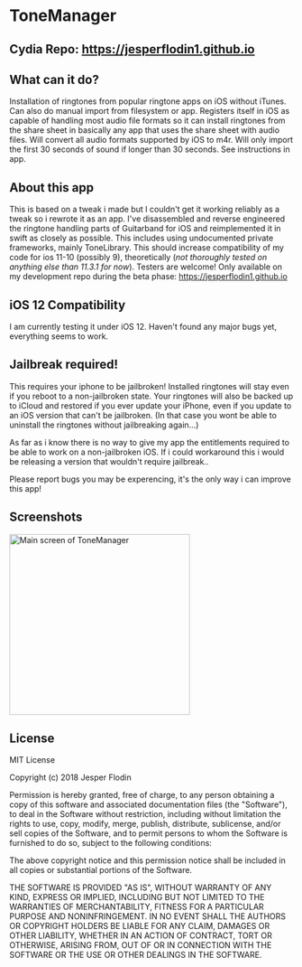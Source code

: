 # ToneManager
## Cydia Repo: https://jesperflodin1.github.io
## What can it do?
Installation of ringtones from popular ringtone apps on iOS without iTunes. Can also do manual import from filesystem or app. Registers itself in iOS as capable of handling most audio file formats so it can install ringtones from the share sheet in basically any app that uses the share sheet with audio files. Will convert all audio formats supported by iOS to m4r. Will only import the first 30 seconds of sound if longer than 30 seconds. 
See instructions in app.

## About this app
This is based on a tweak i made but I couldn't get it working reliably as a tweak so i rewrote it as an app. I've disassembled and reverse engineered the ringtone handling parts of Guitarband for iOS and reimplemented it in swift as closely as possible. This includes using undocumented private frameworks, mainly ToneLibrary. 
This should increase compatibility of my code for ios 11-10 (possibly 9), theoretically (*not thoroughly tested on anything else than 11.3.1 for now*). Testers are welcome! Only available on my development repo during the beta phase: https://jesperflodin1.github.io

## iOS 12 Compatibility
I am currently testing it under iOS 12. Haven't found any major bugs yet, everything seems to work.

## Jailbreak required!
This requires your iphone to be jailbroken! Installed ringtones will stay even if you reboot to a non-jailbroken state. Your ringtones will also be backed up to iCloud and restored if you ever update your iPhone, even if you update to an iOS version that can't be jailbroken. (In that case you wont be able to uninstall the ringtones without jailbreaking again...)

As far as i know there is no way to give my app the entitlements required to be able to work on a non-jailbroken iOS. If i could workaround this i would be releasing a version that wouldn't require jailbreak..

Please report bugs you may be experencing, it's the only way i can improve this app!

## Screenshots
<img src="https://jesperflodin1.github.io/depictions/fi.flodin.tonemanager/screenshots/IMG1.png" alt="Main screen of ToneManager" width="320">

## License
MIT License

Copyright (c) 2018 Jesper Flodin

Permission is hereby granted, free of charge, to any person obtaining a copy
of this software and associated documentation files (the "Software"), to deal
in the Software without restriction, including without limitation the rights
to use, copy, modify, merge, publish, distribute, sublicense, and/or sell
copies of the Software, and to permit persons to whom the Software is
furnished to do so, subject to the following conditions:

The above copyright notice and this permission notice shall be included in all
copies or substantial portions of the Software.

THE SOFTWARE IS PROVIDED "AS IS", WITHOUT WARRANTY OF ANY KIND, EXPRESS OR
IMPLIED, INCLUDING BUT NOT LIMITED TO THE WARRANTIES OF MERCHANTABILITY,
FITNESS FOR A PARTICULAR PURPOSE AND NONINFRINGEMENT. IN NO EVENT SHALL THE
AUTHORS OR COPYRIGHT HOLDERS BE LIABLE FOR ANY CLAIM, DAMAGES OR OTHER
LIABILITY, WHETHER IN AN ACTION OF CONTRACT, TORT OR OTHERWISE, ARISING FROM,
OUT OF OR IN CONNECTION WITH THE SOFTWARE OR THE USE OR OTHER DEALINGS IN THE
SOFTWARE.
